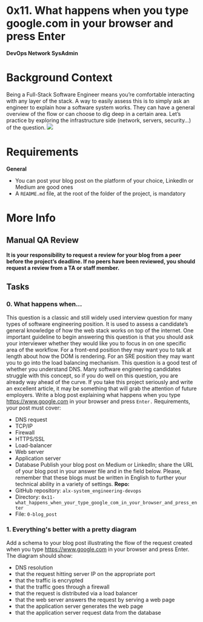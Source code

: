 # 0x11. What happens when you type google.com in your browser and press Enter
**DevOps Network SysAdmin**
# Background Context
Being a Full-Stack Software Engineer means you’re comfortable interacting with any layer of the stack.
A way to easily assess this is to simply ask an engineer to explain how a software system works. They can have a general overview of the flow or can choose to dig deep in a certain area.
Let’s practice by exploring the infrastructure side (network, servers, security…) of the question.
![](https://s3.amazonaws.com/intranet-projects-files/holbertonschool-sysadmin_devops/298/aJPw3mw.jpg)
# Requirements
**General**
* You can post your blog post on the platform of your choice, LinkedIn or Medium are good ones
* A `README.md` file, at the root of the folder of the project, is mandatory
# More Info
## Manual QA Review
**It is your responsibility to request a review for your blog from a peer before the project’s deadline. If no peers have been reviewed, you should request a review from a TA or staff member.**
## Tasks
### 0\. What happens when...
This question is a classic and still widely used interview question for many types of software engineering position. It is used to assess a candidate’s general knowledge of how the web stack works on top of the internet. One important guideline to begin answering this question is that you should ask your interviewer whether they would like you to focus in on one specific area of the workflow. For a front-end position they may want you to talk at length about how the DOM is rendering. For an SRE position they may want you to go into the load balancing mechanism.
This question is a good test of whether you understand DNS. Many software engineering candidates struggle with this concept, so if you do well on this question, you are already way ahead of the curve. If you take this project seriously and write an excellent article, it may be something that will grab the attention of future employers.
Write a blog post explaining what happens when you type https://www.google.com in your browser and press `Enter.`
Requirements, your post must cover:
- DNS request
- TCP/IP
- Firewall
- HTTPS/SSL
- Load-balancer
- Web server
- Application server
- Database
Publish your blog post on Medium or LinkedIn; share the URL of your blog post in your answer file and in the field below.
Please, remember that these blogs must be written in English to further your technical ability in a variety of settings.
**Repo:**
- GitHub repository: `alx-system_engineering-devops`
- Directory: `0x11-what_happens_when_your_type_google_com_in_your_browser_and_press_enter`
- File: `0-blog_post`
### 1\. Everything's better with a pretty diagram
Add a schema to your blog post illustrating the flow of the request created when you type https://www.google.com in your browser and press Enter.
The diagram should show:
- DNS resolution
- that the request hitting server IP on the appropriate port
- that the traffic is encrypted
- that the traffic goes through a firewall
- that the request is distributed via a load balancer
- that the web server answers the request by serving a web page
- that the application server generates the web page
- that the application server request data from the database
